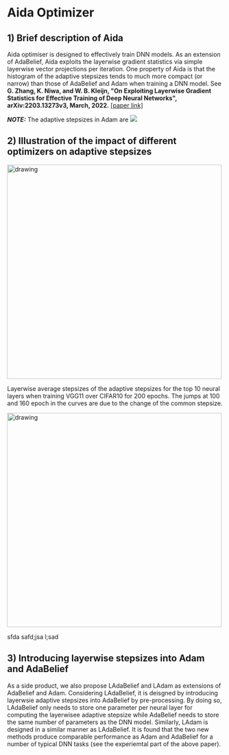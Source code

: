 # Aida Optimizer
## 1) Brief description of Aida
Aida optimiser is designed to effectively train DNN models. As an extension of AdaBelief, Aida exploits the layerwise gradient statistics via simple layerwise vector projections per iteration.  One property of Aida is that the histogram of the adaptive stepsizes tends to much more compact (or narrow) than those of AdaBelief and Adam when training a DNN model. See __G. Zhang, K. Niwa, and W. B. Kleijn, "On Exploiting Layerwise Gradient Statistics for Effective Training of Deep Neural Networks", arXiv:2203.13273v3, March, 2022.__ [[paper link]](https://arxiv.org/abs/2203.13273) 

**_NOTE:_** The adaptive stepsizes in Adam are <img src="https://render.githubusercontent.com/render/math?math=\frac{1}{\sqrt{v_t}%2B\epsilon}">

[//]: # ( <img src="https://render.githubusercontent.com/render/math?math=x_{1,2} = \frac{-b \pm \sqrt{b^2-4ac}}{2b}" width="20"/> )



## 2) Illustration of the impact of different optimizers on adaptive stepsizes 

<img src="https://github.com/guoqiang-x-zhang/AidaOptimizer/blob/main/imgs/Aida_3stage_overall_mean.png" alt="drawing" width="500"/>
 
 Layerwise average stepsizes of the adaptive stepsizes for the top 10 neural layers when training VGG11 over CIFAR10 for 200 epochs.
The jumps at 100 and 160 epoch in the curves are due to the change of the common stepsize. 


<img src="https://github.com/guoqiang-x-zhang/AidaOptimizer/blob/main/imgs/Aida_3stage_overall_std.png" alt="drawing" width="500"/>

sfda safd;jsa l;sad

## 3) Introducing layerwise stepsizes into Adam and AdaBelief
As a side product, we also propose LAdaBelief and LAdam as extensions of AdaBelief and Adam. Considering LAdaBelief, it is deisgned by introducing layerwsie adaptive stepsizes into AdaBelief by pre-processing. By doing so, LAdaBelief only needs to store one parameter per neural layer for computing the layerwisee adaptive stepsize while AdaBelief needs to store the same number of parameters as the DNN model. Similarly, LAdam is designed in a similar manner as LAdaBelief. It is found that the two new methods produce comparable performance as Adam and AdaBelief for a number of typical DNN tasks (see the experiemtal part of the above paper).  

